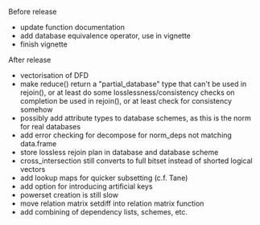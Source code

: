 Before release
- update function documentation
- add database equivalence operator, use in vignette
- finish vignette

After release
- vectorisation of DFD
- make reduce() return a "partial_database" type that can't be used in rejoin(), or at least do some losslessness/consistency checks on completion
be used in rejoin(), or at least check for consistency somehow
- possibly add attribute types to database schemes, as this is the norm for real databases
- add error checking for decompose for norm_deps not matching data.frame
- store lossless rejoin plan in database and database scheme
- cross_intersection still converts to full bitset instead of shorted logical vectors
- add lookup maps for quicker subsetting (c.f. Tane)
- add option for introducing artificial keys
- powerset creation is still slow
- move relation matrix setdiff into relation matrix function
- add combining of dependency lists, schemes, etc.
